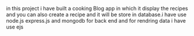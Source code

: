 in this project i have built a cooking Blog app in which it display the recipes and you can also create a recipe and it will be store in database.i have use node.js express.js and mongodb for back end and for rendring data i have use ejs
